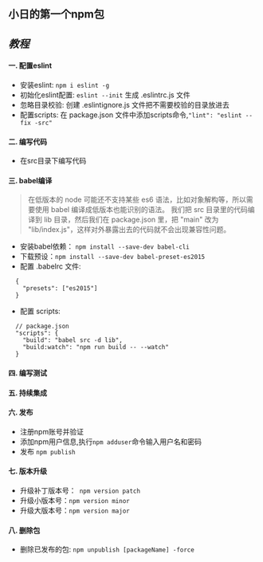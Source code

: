 ## 小日的第一个npm包

## _教程_
#### 一. 配置eslint

- 安装eslint: `npm i eslint -g`
- 初始化eslint配置: `eslint --init` 生成 .eslintrc.js 文件
- 忽略目录校验: 创建 .eslintignore.js 文件把不需要校验的目录放进去
- 配置scripts: 在 package.json 文件中添加scripts命令,`"lint": "eslint --fix -src"`

#### 二. 编写代码

- 在src目录下编写代码

#### 三. babel编译
> 在低版本的 node 可能还不支持某些 es6 语法，比如对象解构等，所以需要使用 babel 编译成低版本也能识别的语法。
> 我们把 src 目录里的代码编译到 lib 目录，然后我们在 package.json 里，把 "main" 改为 "lib/index.js"，这样对外暴露出去的代码就不会出现兼容性问题。

- 安装babel依赖： `npm install --save-dev babel-cli`
- 下载预设：`npm install --save-dev babel-preset-es2015`
- 配置 .babelrc 文件:
```
  {
    "presets": ["es2015"]
  }
```
- 配置 scripts:
```
  // package.json
  "scripts": {
    "build": "babel src -d lib",
    "build:watch": "npm run build -- --watch"
  }
```

#### 四. 编写测试
#### 五. 持续集成
#### 六. 发布

- 注册npm账号并验证
- 添加npm用户信息,执行`npm adduser`命令输入用户名和密码
- 发布 `npm publish`

#### 七. 版本升级

- 升级补丁版本号：` npm version patch`
- 升级小版本号：`npm version minor`
- 升级大版本号：`npm version major`

#### 八. 删除包

- 删除已发布的包: `npm unpublish [packageName] -force`